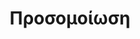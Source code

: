---
layout: slides 
title: Προσομοίωση
image_url: /images/reactivision-simulator.png
caption: Πολύ συχνά είναι ανάγκη να γίνει αναπαράσταση των χαρακτηριστικών μιας διαδικασίας του πραγματικού κόσμου με σκοπό την τον πειραματισμό και την έρευνα. Οι τεχνολογίες πληροφορικής επιτρέπουν την παραμετροποίηση και μοντελοποίηση διαφόρων φαινομένων σε ευέλικτα εικονικά περιβάλλοντα.
slides:
  - houdini
  - kinect
  - kidsim
  - reactivision-simulator
---
